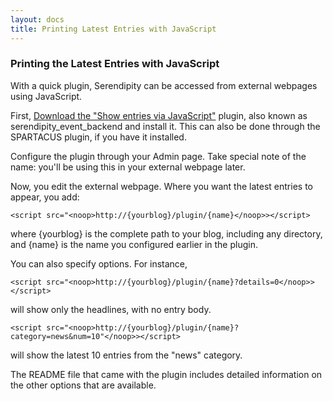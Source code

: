 ```yaml
---
layout: docs
title: Printing Latest Entries with JavaScript
---
```


### Printing the Latest Entries with JavaScript

With a quick plugin, Serendipity can be accessed from external webpages using <noop>JavaScript</noop>.

First, [Download the "Show entries via JavaScript"](http://spartacus.s9y.org/cvs/additional_plugins/serendipity_event_backend.zip) plugin, also known as serendipity_event_backend and install it.  This can also be done through the SPARTACUS plugin, if you have it installed.

Configure the plugin through your Admin page.  Take special note of the name: you'll be using this in your external webpage later.

Now, you edit the external webpage.  Where you want the latest entries to appear, you add:

    <script src="<noop>http://{yourblog}/plugin/{name}</noop>></script>

where {yourblog} is the complete path to your blog, including any directory, and {name} is the name you configured earlier in the plugin.

You can also specify options.  For instance,

    <script src="<noop>http://{yourblog}/plugin/{name}?details=0</noop>></script>

will show only the headlines, with no entry body.

    <script src="<noop>http://{yourblog}/plugin/{name}?category=news&num=10"</noop>></script>

will show the latest 10 entries from the "news" category.

The README file that came with the plugin includes detailed information on the other options that are available.
